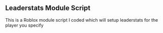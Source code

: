 ## Leaderstats Module Script
This is a Roblox module script I coded which will setup leaderstats for the player you specify
